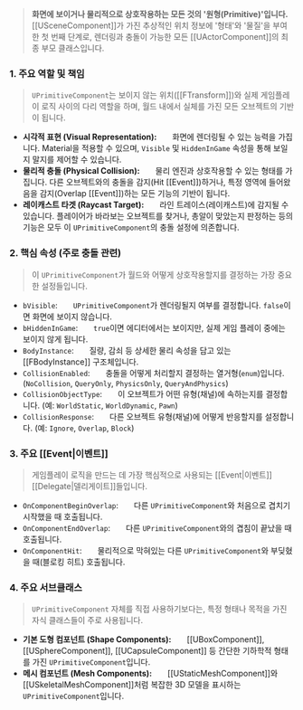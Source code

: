 ---
---

> **화면에 보이거나 물리적으로 상호작용하는 모든 것의 '원형(Primitive)'입니다.** [[USceneComponent]]가 가진 추상적인 위치 정보에 '형태'와 '물질'을 부여한 첫 번째 단계로, 렌더링과 충돌이 가능한 모든 [[UActorComponent]]의 최종 부모 클래스입니다.

### **1. 주요 역할 및 책임**
> `UPrimitiveComponent`는 보이지 않는 위치([[FTransform]])와 실제 게임플레이 로직 사이의 다리 역할을 하며, 월드 내에서 실체를 가진 모든 오브젝트의 기반이 됩니다.
* **시각적 표현 (Visual Representation):**
      화면에 렌더링될 수 있는 능력을 가집니다. Material을 적용할 수 있으며, `Visible` 및 `HiddenInGame` 속성을 통해 보일지 말지를 제어할 수 있습니다.
* **물리적 충돌 (Physical Collision):**
      물리 엔진과 상호작용할 수 있는 형태를 가집니다. 다른 오브젝트와의 충돌을 감지(Hit [[Event]])하거나, 특정 영역에 들어왔음을 감지(Overlap [[Event]])하는 모든 기능의 기반이 됩니다.
* **레이캐스트 타겟 (Raycast Target):**
      라인 트레이스(레이캐스트)에 감지될 수 있습니다. 플레이어가 바라보는 오브젝트를 찾거나, 총알이 맞았는지 판정하는 등의 기능은 모두 이 `UPrimitiveComponent`의 충돌 설정에 의존합니다.

### **2. 핵심 속성 (주로 충돌 관련)**
> 이 `UPrimitiveComponent`가 월드와 어떻게 상호작용할지를 결정하는 가장 중요한 설정들입니다.
* `bVisible`:
      `UPrimitiveComponent`가 렌더링될지 여부를 결정합니다. `false`이면 화면에 보이지 않습니다.
* `bHiddenInGame`:
      `true`이면 에디터에서는 보이지만, 실제 게임 플레이 중에는 보이지 않게 됩니다.
* `BodyInstance`:
      질량, 감쇠 등 상세한 물리 속성을 담고 있는 [[FBodyInstance]] 구조체입니다.
* `CollisionEnabled`:
      충돌을 어떻게 처리할지 결정하는 열거형(`enum`)입니다. (`NoCollision`, `QueryOnly`, `PhysicsOnly`, `QueryAndPhysics`)
* `CollisionObjectType`:
      이 오브젝트가 어떤 유형(채널)에 속하는지를 결정합니다. (예: `WorldStatic`, `WorldDynamic`, `Pawn`)
* `CollisionResponse`:
      다른 오브젝트 유형(채널)에 어떻게 반응할지를 설정합니다. (예: `Ignore`, `Overlap`, `Block`)

### **3. 주요 [[Event|이벤트]]**
> 게임플레이 로직을 만드는 데 가장 핵심적으로 사용되는 [[Event|이벤트]] [[Delegate|델리게이트]]들입니다.
* `OnComponentBeginOverlap`:
      다른 `UPrimitiveComponent`와 처음으로 겹치기 시작했을 때 호출됩니다.
* `OnComponentEndOverlap`:
      다른 `UPrimitiveComponent`와의 겹침이 끝났을 때 호출됩니다.
* `OnComponentHit`:
      물리적으로 막혀있는 다른 `UPrimitiveComponent`와 부딪혔을 때(블로킹 히트) 호출됩니다.

### **4. 주요 서브클래스**
> `UPrimitiveComponent` 자체를 직접 사용하기보다는, 특정 형태나 목적을 가진 자식 클래스들이 주로 사용됩니다.
* **기본 도형 컴포넌트 (Shape Components):**
      [[UBoxComponent]], [[USphereComponent]], [[UCapsuleComponent]] 등 간단한 기하학적 형태를 가진 `UPrimitiveComponent`입니다.
* **메시 컴포넌트 (Mesh Components):**
      [[UStaticMeshComponent]]와 [[USkeletalMeshComponent]]처럼 복잡한 3D 모델을 표시하는 `UPrimitiveComponent`입니다.
